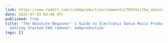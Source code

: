 ```yaml
---
link: https://www.reddit.com/r/edmproduction/comments/703fml/the_absolute_beginners_guide_to_electronic_dance/
date: 2022-07-03 03:48 UTC
published: true
title: 'The Absolute Beginner''s Guide to Electronic Dance Music Production (or the
  Getting Started FAQ redone): edmproduction'
tags: []
---
```



